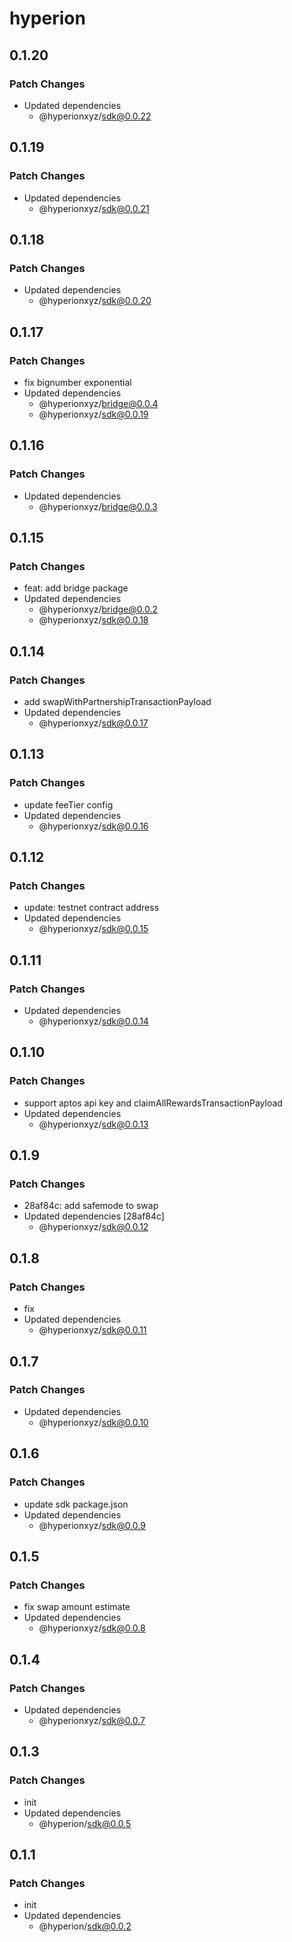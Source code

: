 # hyperion

## 0.1.20

### Patch Changes

- Updated dependencies
  - @hyperionxyz/sdk@0.0.22

## 0.1.19

### Patch Changes

- Updated dependencies
  - @hyperionxyz/sdk@0.0.21

## 0.1.18

### Patch Changes

- Updated dependencies
  - @hyperionxyz/sdk@0.0.20

## 0.1.17

### Patch Changes

- fix bignumber exponential
- Updated dependencies
  - @hyperionxyz/bridge@0.0.4
  - @hyperionxyz/sdk@0.0.19

## 0.1.16

### Patch Changes

- Updated dependencies
  - @hyperionxyz/bridge@0.0.3

## 0.1.15

### Patch Changes

- feat: add bridge package
- Updated dependencies
  - @hyperionxyz/bridge@0.0.2
  - @hyperionxyz/sdk@0.0.18

## 0.1.14

### Patch Changes

- add swapWithPartnershipTransactionPayload
- Updated dependencies
  - @hyperionxyz/sdk@0.0.17

## 0.1.13

### Patch Changes

- update feeTier config
- Updated dependencies
  - @hyperionxyz/sdk@0.0.16

## 0.1.12

### Patch Changes

- update: testnet contract address
- Updated dependencies
  - @hyperionxyz/sdk@0.0.15

## 0.1.11

### Patch Changes

- Updated dependencies
  - @hyperionxyz/sdk@0.0.14

## 0.1.10

### Patch Changes

- support aptos api key and claimAllRewardsTransactionPayload
- Updated dependencies
  - @hyperionxyz/sdk@0.0.13

## 0.1.9

### Patch Changes

- 28af84c: add safemode to swap
- Updated dependencies [28af84c]
  - @hyperionxyz/sdk@0.0.12

## 0.1.8

### Patch Changes

- fix
- Updated dependencies
  - @hyperionxyz/sdk@0.0.11

## 0.1.7

### Patch Changes

- Updated dependencies
  - @hyperionxyz/sdk@0.0.10

## 0.1.6

### Patch Changes

- update sdk package.json
- Updated dependencies
  - @hyperionxyz/sdk@0.0.9

## 0.1.5

### Patch Changes

- fix swap amount estimate
- Updated dependencies
  - @hyperionxyz/sdk@0.0.8

## 0.1.4

### Patch Changes

- Updated dependencies
  - @hyperionxyz/sdk@0.0.7

## 0.1.3

### Patch Changes

- init
- Updated dependencies
  - @hyperion/sdk@0.0.5

## 0.1.1

### Patch Changes

- init
- Updated dependencies
  - @hyperion/sdk@0.0.2
